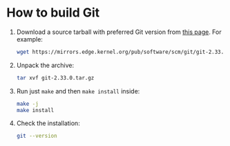 # How to build Git

1. Download a source tarball with preferred Git version from [this page](https://www.kernel.org/pub/software/scm/git). For example:
   ```sh
   wget https://mirrors.edge.kernel.org/pub/software/scm/git/git-2.33.0.tar.gz
   ```
2. Unpack the archive:
   ```sh
   tar xvf git-2.33.0.tar.gz
   ```
3. Run just `make` and then `make install` inside:
   ```sh
   make -j
   make install
   ```
4. Check the installation:
   ```sh
   git --version
   ```
